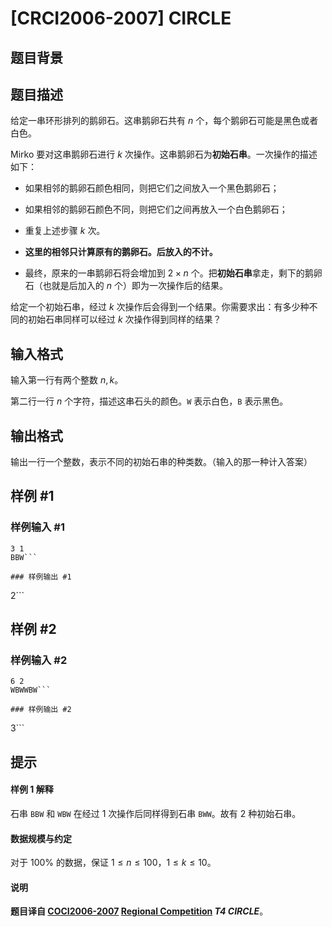 # [CRCI2006-2007] CIRCLE

## 题目背景



## 题目描述

给定一串环形排列的鹅卵石。这串鹅卵石共有 $n$ 个，每个鹅卵石可能是黑色或者白色。

Mirko 要对这串鹅卵石进行 $k$ 次操作。这串鹅卵石为**初始石串**。一次操作的描述如下：

- 如果相邻的鹅卵石颜色相同，则把它们之间放入一个黑色鹅卵石；

- 如果相邻的鹅卵石颜色不同，则把它们之间再放入一个白色鹅卵石；

- 重复上述步骤 $k$ 次。

- **这里的相邻只计算原有的鹅卵石。后放入的不计。**

- 最终，原来的一串鹅卵石将会增加到 $2\times n$ 个。把**初始石串**拿走，剩下的鹅卵石（也就是后加入的 $n$ 个）即为一次操作后的结果。

给定一个初始石串，经过 $k$ 次操作后会得到一个结果。你需要求出：有多少种不同的初始石串同样可以经过 $k$ 次操作得到同样的结果？

## 输入格式

输入第一行有两个整数 $n,k$。

第二行一行 $n$ 个字符，描述这串石头的颜色。`W` 表示白色，`B` 表示黑色。

## 输出格式

输出一行一个整数，表示不同的初始石串的种类数。（输入的那一种计入答案）

## 样例 #1

### 样例输入 #1
```
3 1
BBW```

### 样例输出 #1

```
2```

## 样例 #2

### 样例输入 #2
```
6 2
WBWWBW```

### 样例输出 #2

```
3```

## 提示

#### 样例 1 解释

石串 `BBW` 和 `WBW` 在经过 $1$ 次操作后同样得到石串 `BWW`。故有 $2$ 种初始石串。

#### 数据规模与约定

对于 $100\%$ 的数据，保证 $1\le n\le 100$，$1\le k\le 10$。

#### 说明

**题目译自 [COCI2006-2007](https://hsin.hr/coci/archive/2006_2007/) [Regional Competition](https://hsin.hr/coci/archive/2006_2007/regional_tasks.pdf) *T4 CIRCLE***。
